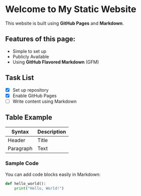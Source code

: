 # Welcome to My Static Website

This website is built using **GitHub Pages** and **Markdown**.

## Features of this page:
- Simple to set up
- Publicly Available
- Using **GitHub Flavored Markdown** (GFM)

## Task List
- [x] Set up repository
- [x] Enable GitHub Pages
- [ ] Write content using Markdown

## Table Example

| Syntax    | Description       |
|-----------|-------------------|
| Header    | Title             |
| Paragraph | Text              |



### Sample Code
You can add code blocks easily in Markdown:

```python
def hello_world():
    print("Hello, World!")



